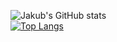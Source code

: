 ![Jakub's GitHub stats](https://github-readme-stats.vercel.app/api?username=hajekvdf&show_icons=true&theme=midnight-purple) <br />
[![Top Langs](https://github-readme-stats.vercel.app/api/top-langs/?username=hajekvdf&hide_progress=true&theme=midnight-purple)](https://github.com/anuraghazra/github-readme-stats)
